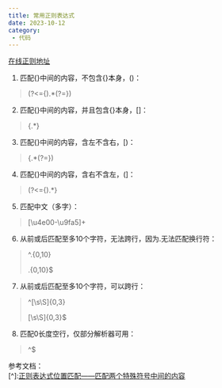 ```yaml
---
title: 常用正则表达式
date: 2023-10-12
category:
 - 代码
---
```

[在线正则地址](https://c.runoob.com/front-end/854/)

1. 匹配{}中间的内容，不包含{}本身，()：
> (?<={).*(?=})

2. 匹配{}中间的内容，并且包含{}本身，[]：
> \{.*\}

3. 匹配{}中间的内容，含左不含右，[)：
> {.*(?=})

4. 匹配{}中间的内容，含右不含左，(]：
> (?<=\{).*\}

5. 匹配中文（多字）：
> [\u4e00-\u9fa5]+

6. 从前或后匹配至多10个字符，无法跨行，因为.无法匹配换行符：
> <p>^.{0,10}</p>
> <p>.{0,10}$</p>

7. 从前或后匹配至多10个字符，可以跨行：
> <p>^[\s\S]{0,3}</p>
> <p>[\s\S]{0,3}$</p>

8. 匹配0长度空行，仅部分解析器可用：
> <p>^$</p>

<Regex></Regex>

参考文档：  
[^]:[正则表达式位置匹配——匹配两个特殊符号中间的内容](https://jerrymei.cn/regular-expression-position/)
<script setup lang="ts">
import Regex from "@Regex";
</script>